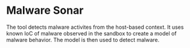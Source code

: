 # Malware Sonar

The tool detects malware activites from the host-based context. It uses known IoC of malware observed in the sandbox to create a model of malware behavior. The model is then used to detect malware.


